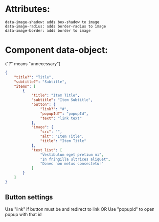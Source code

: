 # Attributes:

    data-image-shadow: adds box-shadow to image
    data-image-radius: adds border-radius to image
    data-image-border: adds border to image


# Component data-object: 
("?" means "unnecessary")
```json
{
    "title?": "Title",
    "subtitle?": "Subtitle",
    "items": [
        {
            "title": "Item Title",
            "subtitle": "Item Subtitle",
            "button": {
                "link?": "#",
                "popupId?": "popupId",
                "text": "link text"
            },
            "image": {
                "src": "",
                "alt": "Item Title",
                "title": "Item Title"
            },
            "text_list": [
                "Vestibulum eget pretium mi",
                "In fringilla ultrices aliquet",
                "Donec non metus consectetur"
            ]
        }
    ]
}
```
## Button settings
Use "link" if button must be <a> and redirect to link
OR
Use "popupId" to open popup with that id